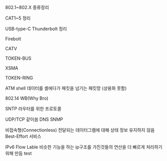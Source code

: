 802.1~802.X  종류정리

CAT1~5 정리

USB-type-C Thunderbolt 정리

Firebolt

CATV

TOKEN-BUS

XSMA

TOKEN-RING

ATM shell
데이터를 셸에다가 패킷을 넘기는 패킷망
(상용화 못함)

802.14 WB(Why Bro)

SNTP
라우터를 위한 프로토콜

UDP/TCP 같이씀
DNS SNMP

비접속형(Connectionless) 
	전달되는 데이터그램에 대해 상태 정보 유지하지 않음
	Best-Effort 서비스

IPv6 Flow Lable
	비슷한 기능을 하는 ip구조를 가진것들의 연산을 더 빠르게 처리하기위해 만듬
test
